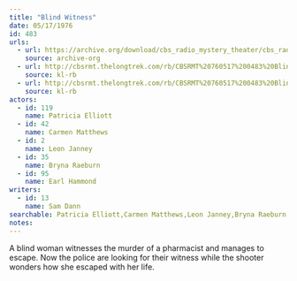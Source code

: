 ```yaml
---
title: "Blind Witness"
date: 05/17/1976
id: 483
urls: 
  - url: https://archive.org/download/cbs_radio_mystery_theater/cbs_radio_mystery_theater-0451-0500.zip/cbs_radio_mystery_theater-0451-0500%2Fcbsrmt_0483_blind_witness.mp3
    source: archive-org
  - url: http://cbsrmt.thelongtrek.com/rb/CBSRMT%20760517%200483%20Blind%20Witness_wuwm.mp3
    source: kl-rb
  - url: http://cbsrmt.thelongtrek.com/rb/CBSRMT%20760517%200483%20Blind%20Witness_wbbm_rb%20Lowell%20Thomas%2051476.mp3
    source: kl-rb
actors:  
  - id: 119
    name: Patricia Elliott  
  - id: 42
    name: Carmen Matthews  
  - id: 2
    name: Leon Janney  
  - id: 35
    name: Bryna Raeburn  
  - id: 95
    name: Earl Hammond
writers:  
  - id: 13
    name: Sam Dann
searchable: Patricia Elliott,Carmen Matthews,Leon Janney,Bryna Raeburn,Earl Hammond Sam Dann
notes:  
---
```

A blind woman witnesses the murder of a pharmacist and manages to escape. Now the police are looking for their witness while the shooter wonders how she escaped with her life.